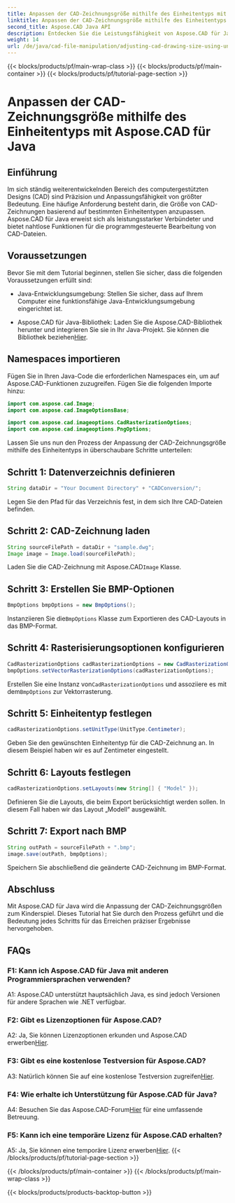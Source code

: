 ```yaml
---
title: Anpassen der CAD-Zeichnungsgröße mithilfe des Einheitentyps mit Aspose.CAD für Java
linktitle: Anpassen der CAD-Zeichnungsgröße mithilfe des Einheitentyps
second_title: Aspose.CAD Java API
description: Entdecken Sie die Leistungsfähigkeit von Aspose.CAD für Java bei der mühelosen Anpassung der CAD-Zeichnungsgrößen. Befolgen Sie unsere Schritt-für-Schritt-Anleitung für Präzision und Anpassungsfähigkeit.
weight: 14
url: /de/java/cad-file-manipulation/adjusting-cad-drawing-size-using-unit-type/
---
```


{{< blocks/products/pf/main-wrap-class >}}
{{< blocks/products/pf/main-container >}}
{{< blocks/products/pf/tutorial-page-section >}}

# Anpassen der CAD-Zeichnungsgröße mithilfe des Einheitentyps mit Aspose.CAD für Java

## Einführung

Im sich ständig weiterentwickelnden Bereich des computergestützten Designs (CAD) sind Präzision und Anpassungsfähigkeit von größter Bedeutung. Eine häufige Anforderung besteht darin, die Größe von CAD-Zeichnungen basierend auf bestimmten Einheitentypen anzupassen. Aspose.CAD für Java erweist sich als leistungsstarker Verbündeter und bietet nahtlose Funktionen für die programmgesteuerte Bearbeitung von CAD-Dateien.

## Voraussetzungen

Bevor Sie mit dem Tutorial beginnen, stellen Sie sicher, dass die folgenden Voraussetzungen erfüllt sind:

- Java-Entwicklungsumgebung: Stellen Sie sicher, dass auf Ihrem Computer eine funktionsfähige Java-Entwicklungsumgebung eingerichtet ist.

-  Aspose.CAD für Java-Bibliothek: Laden Sie die Aspose.CAD-Bibliothek herunter und integrieren Sie sie in Ihr Java-Projekt. Sie können die Bibliothek beziehen[Hier](https://releases.aspose.com/cad/java/).

## Namespaces importieren

Fügen Sie in Ihren Java-Code die erforderlichen Namespaces ein, um auf Aspose.CAD-Funktionen zuzugreifen. Fügen Sie die folgenden Importe hinzu:

```java
import com.aspose.cad.Image;
import com.aspose.cad.ImageOptionsBase;

import com.aspose.cad.imageoptions.CadRasterizationOptions;
import com.aspose.cad.imageoptions.PngOptions;
```

Lassen Sie uns nun den Prozess der Anpassung der CAD-Zeichnungsgröße mithilfe des Einheitentyps in überschaubare Schritte unterteilen:

## Schritt 1: Datenverzeichnis definieren

```java
String dataDir = "Your Document Directory" + "CADConversion/";
```

Legen Sie den Pfad für das Verzeichnis fest, in dem sich Ihre CAD-Dateien befinden.

## Schritt 2: CAD-Zeichnung laden

```java
String sourceFilePath = dataDir + "sample.dwg";
Image image = Image.load(sourceFilePath);
```

 Laden Sie die CAD-Zeichnung mit Aspose.CAD`Image` Klasse.

## Schritt 3: Erstellen Sie BMP-Optionen

```java
BmpOptions bmpOptions = new BmpOptions();
```

 Instanziieren Sie die`BmpOptions` Klasse zum Exportieren des CAD-Layouts in das BMP-Format.

## Schritt 4: Rasterisierungsoptionen konfigurieren

```java
CadRasterizationOptions cadRasterizationOptions = new CadRasterizationOptions();
bmpOptions.setVectorRasterizationOptions(cadRasterizationOptions);
```

 Erstellen Sie eine Instanz von`CadRasterizationOptions` und assoziiere es mit dem`BmpOptions` zur Vektorrasterung.

## Schritt 5: Einheitentyp festlegen

```java
cadRasterizationOptions.setUnitType(UnitType.Centimeter);
```

Geben Sie den gewünschten Einheitentyp für die CAD-Zeichnung an. In diesem Beispiel haben wir es auf Zentimeter eingestellt.

## Schritt 6: Layouts festlegen

```java
cadRasterizationOptions.setLayouts(new String[] { "Model" });
```

Definieren Sie die Layouts, die beim Export berücksichtigt werden sollen. In diesem Fall haben wir das Layout „Modell“ ausgewählt.

## Schritt 7: Export nach BMP

```java
String outPath = sourceFilePath + ".bmp";
image.save(outPath, bmpOptions);
```

Speichern Sie abschließend die geänderte CAD-Zeichnung im BMP-Format.

## Abschluss

Mit Aspose.CAD für Java wird die Anpassung der CAD-Zeichnungsgrößen zum Kinderspiel. Dieses Tutorial hat Sie durch den Prozess geführt und die Bedeutung jedes Schritts für das Erreichen präziser Ergebnisse hervorgehoben.

## FAQs

### F1: Kann ich Aspose.CAD für Java mit anderen Programmiersprachen verwenden?

A1: Aspose.CAD unterstützt hauptsächlich Java, es sind jedoch Versionen für andere Sprachen wie .NET verfügbar.

### F2: Gibt es Lizenzoptionen für Aspose.CAD?

 A2: Ja, Sie können Lizenzoptionen erkunden und Aspose.CAD erwerben[Hier](https://purchase.aspose.com/buy).

### F3: Gibt es eine kostenlose Testversion für Aspose.CAD?

 A3: Natürlich können Sie auf eine kostenlose Testversion zugreifen[Hier](https://releases.aspose.com/).

### F4: Wie erhalte ich Unterstützung für Aspose.CAD für Java?

 A4: Besuchen Sie das Aspose.CAD-Forum[Hier](https://forum.aspose.com/c/cad/19) für eine umfassende Betreuung.

### F5: Kann ich eine temporäre Lizenz für Aspose.CAD erhalten?

 A5: Ja, Sie können eine temporäre Lizenz erwerben[Hier](https://purchase.aspose.com/temporary-license/).
{{< /blocks/products/pf/tutorial-page-section >}}

{{< /blocks/products/pf/main-container >}}
{{< /blocks/products/pf/main-wrap-class >}}

{{< blocks/products/products-backtop-button >}}
